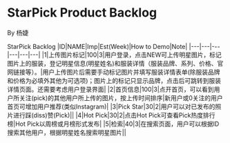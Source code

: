 # StarPick Product Backlog


By 杨婕

StarPick Backlog
|ID|NAME|Imp|Est(Week)|How to Demo|Note|
|---|---|---|---|---|---|
|1|上传图片标记|100|3|用户登录，点击NEW可上传明星图片，标记图片上的服装，登记明星信息(明星姓名)和服装详情（服装品牌、系列、价格、官网链接等）。|用户上传图片后需要手动标记图片并填写服装详情表单(除服装品牌和价格为必填外其他为可选项)；图片上的标记只显示品牌，点击后可跳转到服装详情页面。还需要考虑用户登录界面|
|2|首页信息|100|3|点开首页，可以看到用户所关注(pick)的其他用户所上传的图片，按上传时间排序|新用户或0关注的用户首页可增加用户推荐(类似Instagram)|
|3|Pick Star|30|2|用户可以对已发布的照片进行踩(diss)赞(Pick)||
|4|Hot Pick|30|2|点击Hot Pick可查看Pick热度排行榜|Hot Pick以周榜或月榜形式发布|
|5|检索|40|3|在搜索页面，用户可以根据ID搜索其他用户，根据明星姓名搜索明星图片||





